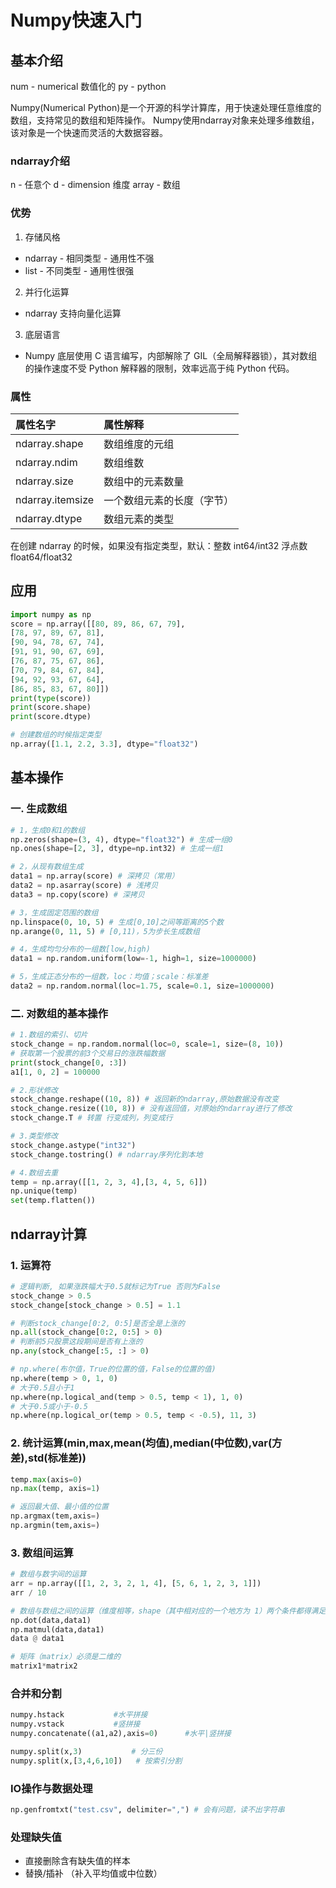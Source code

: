 # Numpy快速入门

## 基本介绍

num - numerical 数值化的
py - python 

Numpy(Numerical Python)是一个开源的科学计算库，用于快速处理任意维度的数组，支持常见的数组和矩阵操作。
Numpy使用ndarray对象来处理多维数组，该对象是一个快速而灵活的大数据容器。

### ndarray介绍

n - 任意个
d - dimension 维度
array - 数组

### 优势

1. 存储风格
  - ndarray - 相同类型 - 通用性不强
  - list - 不同类型 - 通用性很强
2. 并行化运算
  - ndarray 支持向量化运算
3. 底层语言
  - Numpy 底层使用 C 语言编写，内部解除了 GIL（全局解释器锁），其对数组的操作速度不受 Python 解释器的限制，效率远高于纯 Python 代码。

### 属性

| 属性名字 | 属性解释 |
| :-----| :----  |
| ndarray.shape | 数组维度的元组 |
| ndarray.ndim | 数组维数 |
| ndarray.size | 数组中的元素数量 |
| ndarray.itemsize	 | 一个数组元素的长度（字节） |
| ndarray.dtype | 数组元素的类型 |

在创建 ndarray 的时候，如果没有指定类型，默认：整数 int64/int32 浮点数 float64/float32

## 应用

```Python
import numpy as np
score = np.array([[80, 89, 86, 67, 79],
[78, 97, 89, 67, 81],
[90, 94, 78, 67, 74],
[91, 91, 90, 67, 69],
[76, 87, 75, 67, 86],
[70, 79, 84, 67, 84],
[94, 92, 93, 67, 64],
[86, 85, 83, 67, 80]])
print(type(score))
print(score.shape)
print(score.dtype)

# 创建数组的时候指定类型
np.array([1.1, 2.2, 3.3], dtype="float32")
```

## 基本操作

### 一. 生成数组
```Python
# 1，生成0和1的数组
np.zeros(shape=(3, 4), dtype="float32") # 生成一组0
np.ones(shape=[2, 3], dtype=np.int32) # 生成一组1

# 2，从现有数组生成
data1 = np.array(score) # 深拷贝（常用）
data2 = np.asarray(score) # 浅拷贝
data3 = np.copy(score) # 深拷贝

# 3，生成固定范围的数组
np.linspace(0, 10, 5) # 生成[0,10]之间等距离的5个数
np.arange(0, 11, 5) # [0,11)，5为步长生成数组

# 4，生成均匀分布的一组数[low,high)
data1 = np.random.uniform(low=-1, high=1, size=1000000)

# 5，生成正态分布的一组数，loc：均值；scale：标准差
data2 = np.random.normal(loc=1.75, scale=0.1, size=1000000)

```

### 二. 对数组的基本操作

```Python
# 1.数组的索引、切片
stock_change = np.random.normal(loc=0, scale=1, size=(8, 10))
# 获取第一个股票的前3个交易日的涨跌幅数据
print(stock_change[0, :3])
a1[1, 0, 2] = 100000

# 2.形状修改
stock_change.reshape((10, 8)) # 返回新的ndarray,原始数据没有改变
stock_change.resize((10, 8)) # 没有返回值，对原始的ndarray进行了修改
stock_change.T # 转置 行变成列，列变成行

# 3.类型修改
stock_change.astype("int32")
stock_change.tostring() # ndarray序列化到本地

# 4.数组去重
temp = np.array([[1, 2, 3, 4],[3, 4, 5, 6]])
np.unique(temp)
set(temp.flatten())

```

## ndarray计算

### 1. 运算符
```Python
# 逻辑判断, 如果涨跌幅大于0.5就标记为True 否则为False
stock_change > 0.5
stock_change[stock_change > 0.5] = 1.1

# 判断stock_change[0:2, 0:5]是否全是上涨的
np.all(stock_change[0:2, 0:5] > 0)
# 判断前5只股票这段期间是否有上涨的
np.any(stock_change[:5, :] > 0)

# np.where(布尔值，True的位置的值，False的位置的值)
np.where(temp > 0, 1, 0)
# 大于0.5且小于1
np.where(np.logical_and(temp > 0.5, temp < 1), 1, 0)
# 大于0.5或小于-0.5
np.where(np.logical_or(temp > 0.5, temp < -0.5), 11, 3)

```

### 2. 统计运算(min,max,mean(均值),median(中位数),var(方差),std(标准差))

```Python
temp.max(axis=0)
np.max(temp, axis=1)

# 返回最大值、最小值的位置
np.argmax(tem,axis=)
np.argmin(tem,axis=)

```

### 3. 数组间运算

```Python
# 数组与数字间的运算
arr = np.array([[1, 2, 3, 2, 1, 4], [5, 6, 1, 2, 3, 1]])
arr / 10

# 数组与数组之间的运算（维度相等，shape（其中相对应的一个地方为 1）两个条件都得满足
np.dot(data,data1)
np.matmul(data,data1)
data @ data1

# 矩阵（matrix）必须是二维的
matrix1*matrix2

```

### 合并和分割

```Python
numpy.hstack           #水平拼接
numpy.vstack           #竖拼接
numpy.concatenate((a1,a2),axis=0)      #水平|竖拼接

numpy.split(x,3)           # 分三份
numpy.split(x,[3,4,6,10])   # 按索引分割
```

###  IO操作与数据处理

```Python
np.genfromtxt("test.csv", delimiter=",") # 会有问题，读不出字符串
```

### 处理缺失值

  - 直接删除含有缺失值的样本
  - 替换/插补 （补入平均值或中位数）

